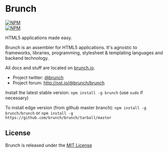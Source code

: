 # Brunch

[![NPM](https://nodei.co/npm/brunch.png?compact=true)](https://nodei.co/npm/brunch/)  
[![NPM](https://nodei.co/npm-dl/brunch.png)](https://nodei.co/npm/brunch/)

HTML5 applications made easy.

Brunch is an assembler for HTML5 applications. It's agnostic to frameworks,
libraries, programming, stylesheet & templating languages and backend
technology.

All docs and stuff are located on [brunch.io](http://brunch.io).

* Project twitter: [@brunch](http://twitter.com/brunch)
* Project forum: http://ost.io/@brunch/brunch

Install the latest stable version: `npm install -g brunch`
(use `sudo` if necessary)

To install edge version (from github master branch): 
`npm install -g brunch/brunch`
or
`npm install -g https://github.com/brunch/brunch/tarball/master`

## License
Brunch is released under the [MIT License](https://raw.github.com/brunch/brunch/master/LICENSE)
